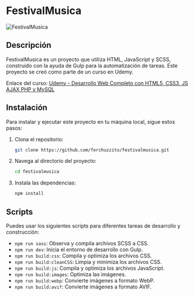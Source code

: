 # FestivalMusica

![FestivalMusica](path/to/your/logo.png)

## Descripción

FestivalMusica es un proyecto que utiliza HTML, JavaScript y SCSS, construido con la ayuda de Gulp para la automatización de tareas. Este proyecto se creó como parte de un curso en Udemy.

Enlace del curso: [Udemy - Desarrollo Web Completo con HTML5, CSS3, JS AJAX PHP y MySQL](https://www.udemy.com/share/1013ea3@icJiZtoco_ADULBncvq3GU1-3qFE23idur-4FBeXfmLFsmnTuL_xIpwpH4Yy9gl5/)

## Instalación

Para instalar y ejecutar este proyecto en tu máquina local, sigue estos pasos:

1. Clona el repositorio:
    ```bash
    git clone https://github.com/ferchuzzito/festivalmusica.git
    ```

2. Navega al directorio del proyecto:
    ```bash
    cd festivalmusica
    ```

3. Instala las dependencias:
    ```bash
    npm install
    ```

## Scripts

Puedes usar los siguientes scripts para diferentes tareas de desarrollo y construcción:

- `npm run sass`: Observa y compila archivos SCSS a CSS.
- `npm run dev`: Inicia el entorno de desarrollo con Gulp.
- `npm run build:css`: Compila y optimiza los archivos CSS.
- `npm run build:cleanCSS`: Limpia y minimiza los archivos CSS.
- `npm run build:js`: Compila y optimiza los archivos JavaScript.
- `npm run build:images`: Optimiza las imágenes.
- `npm run build:webp`: Convierte imágenes a formato WebP.
- `npm run build:avif`: Convierte imágenes a formato AVIF.
